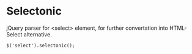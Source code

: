 Selectonic
==========

jQuery parser for &lt;select> element, for further convertation into HTML-Select alternative.

```
$('select').selectonic();
```
